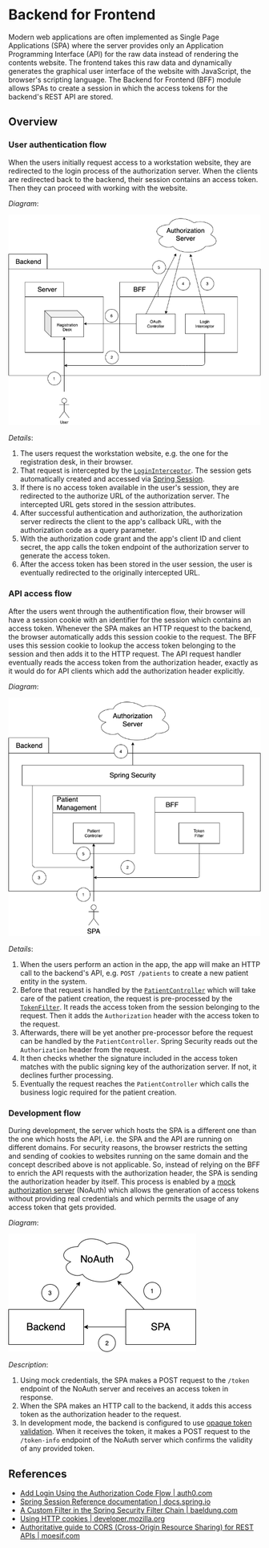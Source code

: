 # Backend for Frontend

Modern web applications are often implemented as Single Page Applications (SPA) where the server provides only an Application Programming Interface (API) for the raw data instead of rendering the contents website.
The frontend takes this raw data and dynamically generates the graphical user interface of the website with JavaScript, the browser's scripting language.
The Backend for Frontend (BFF) module allows SPAs to create a session in which the access tokens for the backend's REST API are stored.

## Overview

### User authentication flow

When the users initially request access to a workstation website, they are redirected to the login process of the authorization server.
When the clients are redirected back to the backend, their session contains an access token.
Then they can proceed with working with the website.

_Diagram_:

![Login flow](./doc/login-flow.png)

_Details_:

1. The users request the workstation website, e.g. the one for the registration desk, in their browser.
2. That request is intercepted by the [`LoginInterceptor`](./src/main/java/ksch/bff/LoginInterceptor.java). The session gets automatically created and accessed via [Spring Session](https://docs.spring.io/spring-session/reference/index.html).
3. If there is no access token available in the user's session, they are redirected to the authorize URL of the authorization server. The intercepted URL gets stored in the session attributes.
4. After successful authentication and authorization, the authorization server redirects the client to the app's callback URL, with the authorization code as a query parameter.
5. With the authorization code grant and the app's client ID and client secret, the app calls the token endpoint of the authorization server to generate the access token.
6. After the access token has been stored in the user session, the user is eventually redirected to the originally intercepted URL.

### API access flow

After the users went through the authentification flow, their browser will have a session cookie with an identifier for the session which contains an access token. Whenever the SPA makes an HTTP request to the backend, the browser automatically adds this session cookie to the request. The BFF uses this session cookie to lookup the access token belonging to the session and then adds it to the HTTP request. The API request handler eventually reads the access token from the authorization header, exactly as it would do for API clients which add the authorization header explicitly.

_Diagram_:

![API access flow](./doc/api-access-flow.png)

_Details_:

1. When the users perform an action in the app, the app will make an HTTP call to the backend's API, e.g. `POST /patients` to create a new patient entity in the system.
2. Before that request is handled by the [`PatientController`](../ksch.patientmanagement/ksch.patientmanagement.impl/src/main/java/ksch/patientmanagement/http/PatientController.java) which will take care of the patient creation, the request is pre-processed by the [`TokenFilter`](./src/main/java/ksch/bff/TokenFilter.java). It reads the access token from the session belonging to the request. Then it adds the `Authorization` header with the access token to the request.
3. Afterwards, there will be yet another pre-processor before the request can be handled by the `PatientController`. Spring Security reads out the `Authorization` header from the request.
4. It then checks whether the signature included in the access token matches with the public signing key of the authorization server. If not, it declines further processing.
5. Eventually the request reaches the `PatientController` which calls the business logic required for the patient creation.

### Development flow

During development, the server which hosts the SPA is a different one than the one which hosts the API, i.e. the SPA and the API are running on different domains.
For security reasons, the browser restricts the setting and sending of cookies to websites running on the same domain and the concept described above is not applicable.
So, instead of relying on the BFF to enrich the API requests with the authorization header, the SPA is sending the authorization header by itself.
This process is enabled by a [mock authorization server](https://github.com/ksch-workflows/noauth) (NoAuth) which allows the generation of access tokens without providing real credentials and which permits the usage of any access token that gets provided.

_Diagram_:

![dev flow](./doc/dev-flow.png)

_Description_:

1. Using mock credentials, the SPA makes a POST request to the `/token` endpoint of the NoAuth server and receives an access token in response.
2. When the SPA makes an HTTP call to the backend, it adds this access token as the authorization header to the request.
3. In development mode, the backend is configured to use [opaque token validation](https://docs.spring.io/spring-security/reference/servlet/oauth2/resource-server/opaque-token.html#oauth2resourceserver-opaque-architecture). When it receives the token, it makes a POST request to the `/token-info` endpoint of the NoAuth server which confirms the validity of any provided token.

## References

- [Add Login Using the Authorization Code Flow | auth0.com](https://auth0.com/docs/login/authentication/add-login-auth-code-flow)
- [Spring Session Reference documentation | docs.spring.io](https://docs.spring.io/spring-session/reference/index.html)
- [A Custom Filter in the Spring Security Filter Chain | baeldung.com](https://www.baeldung.com/spring-security-custom-filter)
- [Using HTTP cookies | developer.mozilla.org](https://developer.mozilla.org/en-US/docs/Web/HTTP/Cookies)
- [Authoritative guide to CORS (Cross-Origin Resource Sharing) for REST APIs | moesif.com](https://www.moesif.com/blog/technical/cors/Authoritative-Guide-to-CORS-Cross-Origin-Resource-Sharing-for-REST-APIs/)
